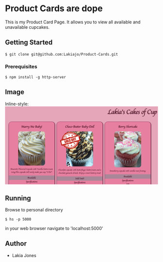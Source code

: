 # Product Cards are dope

This is my Product Card Page. It allows you to view all available and unavailable cupcakes. 

## Getting Started
```
$ git clone git@github.com:Lakiajo/Product-Cards.git
```

### Prerequisites
```
$ npm install -g http-server
```
## Image
Inline-style: 
![alt text](https://github.com/Lakiajo/Product-Cards/blob/master/Images/Screen%20Shot%202019-03-16%20at%2011.38.26%20AM.png?raw=true "Screen Grab")

## Running
Browse to personal directory
```
$ hs -p 5000
```
in your web browser navigate to 'localhost:5000'

## Author
- Lakia Jones